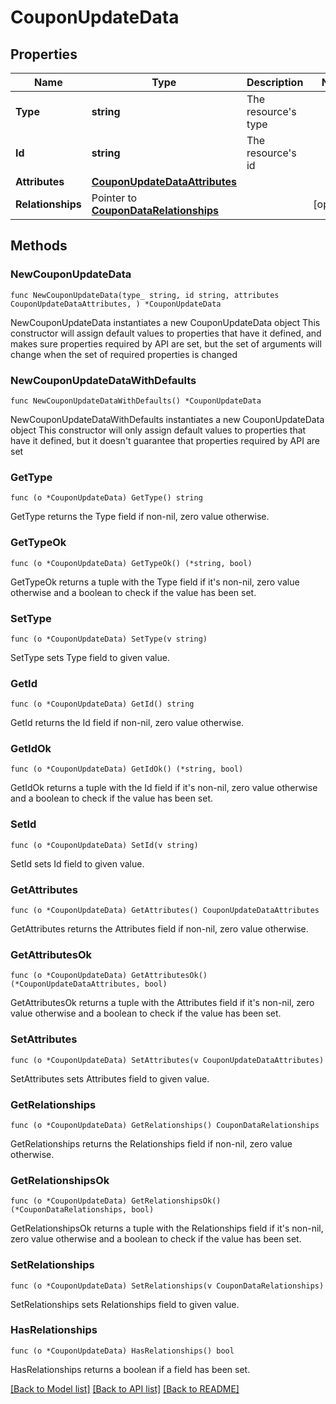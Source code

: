 # CouponUpdateData

## Properties

Name | Type | Description | Notes
------------ | ------------- | ------------- | -------------
**Type** | **string** | The resource&#39;s type | 
**Id** | **string** | The resource&#39;s id | 
**Attributes** | [**CouponUpdateDataAttributes**](CouponUpdateDataAttributes.md) |  | 
**Relationships** | Pointer to [**CouponDataRelationships**](CouponDataRelationships.md) |  | [optional] 

## Methods

### NewCouponUpdateData

`func NewCouponUpdateData(type_ string, id string, attributes CouponUpdateDataAttributes, ) *CouponUpdateData`

NewCouponUpdateData instantiates a new CouponUpdateData object
This constructor will assign default values to properties that have it defined,
and makes sure properties required by API are set, but the set of arguments
will change when the set of required properties is changed

### NewCouponUpdateDataWithDefaults

`func NewCouponUpdateDataWithDefaults() *CouponUpdateData`

NewCouponUpdateDataWithDefaults instantiates a new CouponUpdateData object
This constructor will only assign default values to properties that have it defined,
but it doesn't guarantee that properties required by API are set

### GetType

`func (o *CouponUpdateData) GetType() string`

GetType returns the Type field if non-nil, zero value otherwise.

### GetTypeOk

`func (o *CouponUpdateData) GetTypeOk() (*string, bool)`

GetTypeOk returns a tuple with the Type field if it's non-nil, zero value otherwise
and a boolean to check if the value has been set.

### SetType

`func (o *CouponUpdateData) SetType(v string)`

SetType sets Type field to given value.


### GetId

`func (o *CouponUpdateData) GetId() string`

GetId returns the Id field if non-nil, zero value otherwise.

### GetIdOk

`func (o *CouponUpdateData) GetIdOk() (*string, bool)`

GetIdOk returns a tuple with the Id field if it's non-nil, zero value otherwise
and a boolean to check if the value has been set.

### SetId

`func (o *CouponUpdateData) SetId(v string)`

SetId sets Id field to given value.


### GetAttributes

`func (o *CouponUpdateData) GetAttributes() CouponUpdateDataAttributes`

GetAttributes returns the Attributes field if non-nil, zero value otherwise.

### GetAttributesOk

`func (o *CouponUpdateData) GetAttributesOk() (*CouponUpdateDataAttributes, bool)`

GetAttributesOk returns a tuple with the Attributes field if it's non-nil, zero value otherwise
and a boolean to check if the value has been set.

### SetAttributes

`func (o *CouponUpdateData) SetAttributes(v CouponUpdateDataAttributes)`

SetAttributes sets Attributes field to given value.


### GetRelationships

`func (o *CouponUpdateData) GetRelationships() CouponDataRelationships`

GetRelationships returns the Relationships field if non-nil, zero value otherwise.

### GetRelationshipsOk

`func (o *CouponUpdateData) GetRelationshipsOk() (*CouponDataRelationships, bool)`

GetRelationshipsOk returns a tuple with the Relationships field if it's non-nil, zero value otherwise
and a boolean to check if the value has been set.

### SetRelationships

`func (o *CouponUpdateData) SetRelationships(v CouponDataRelationships)`

SetRelationships sets Relationships field to given value.

### HasRelationships

`func (o *CouponUpdateData) HasRelationships() bool`

HasRelationships returns a boolean if a field has been set.


[[Back to Model list]](../README.md#documentation-for-models) [[Back to API list]](../README.md#documentation-for-api-endpoints) [[Back to README]](../README.md)


